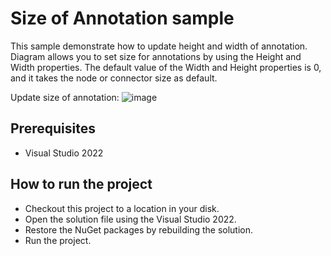 # Size of Annotation sample

This sample demonstrate how to update height and width of annotation. Diagram allows you to set size for annotations by using the Height and Width properties. The default value of the Width and Height properties is 0, and it takes the node or connector size as default.

Update size of annotation:
![image](https://user-images.githubusercontent.com/77827252/215372270-6b6bed2b-2250-4cf2-be82-1c8044af70ab.png)

## Prerequisites

* Visual Studio 2022

## How to run the project

* Checkout this project to a location in your disk.
* Open the solution file using the Visual Studio 2022.
* Restore the NuGet packages by rebuilding the solution.
* Run the project.
